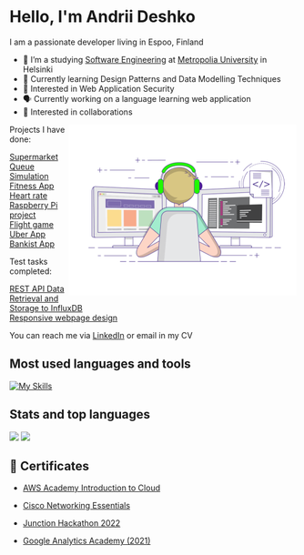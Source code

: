 # Hello, I'm Andrii Deshko

I am a passionate developer living in Espoo, Finland

- 📖 I’m a studying [Software Engineering](https://opinto-opas.metropolia.fi/88094/en/67/70331/3319/2490) at [Metropolia University](https://www.metropolia.fi/en) in Helsinki
- 🧠 Currently learning Design Patterns and Data Modelling Techniques
- 🔐 Interested in Web Application Security
- 🗣️ Currently working on a language learning web application
- 🤝 Interested in collaborations


<img align="right" alt="coding" width="400" src="./images/coding-freak.gif">
Projects I have done:

[Supermarket Queue Simulation](https://github.com/LVNDLORD/3-phase-simulator) <br>
[Fitness App](https://github.com/SoaresPT/FitnessApp) <br>
[Heart rate Raspberry Pi project](https://github.com/LVNDLORD/Raspberry_Pi_Pico_W) <br>
[Flight game](https://github.com/LVNDLORD/Flight_game_V2.0) <br>
[Uber App](https://github.com/LVNDLORD/UberApp) <br>
[Bankist App](https://github.com/LVNDLORD/Bankist-application) <br>

Test tasks completed:

[REST API Data Retrieval and Storage to InfluxDB](https://github.com/LVNDLORD/QA_assignment_Quuppa) <br> 
[Responsive webpage design](https://github.com/LVNDLORD/Draivi_test_task) <br> 



You can reach me via [LinkedIn](https://www.linkedin.com/in/andrii-deshko-161b74104/) or email in my CV


## Most used languages and tools
[![My Skills](https://skillicons.dev/icons?i=java,py,flask,html,css,js,react,express,mongo,mysql,postgres,hibernate,git&theme=light)](https://skillicons.dev)

## Stats and top languages
![](http://github-profile-summary-cards.vercel.app/api/cards/most-commit-language?username=LVNDLORD&theme=transparent)
![](http://github-profile-summary-cards.vercel.app/api/cards/stats?username=LVNDLORD&theme=transparent)


## 📝 Certificates

- [AWS Academy Introduction to Cloud](https://www.credly.com/badges/51481631-2697-440e-a168-56060b81b8af/print)

- [Cisco Networking Essentials](https://www.credly.com/badges/269c4a62-8294-40a4-99a7-728a24429a9c/public_url)

- [Junction Hackathon 2022](https://metropoliafi-my.sharepoint.com/:b:/g/personal/andriid_metropolia_fi/EfxydaKlxRVKukL0L_DCii8BpEKAsnkqkWYwAOyQDEEaAg?e=JmArC3)

- [Google Analytics Academy (2021)](https://analytics.google.com/analytics/academy/certificate/vhx21RgMR5yAD3P03BZmRw)

